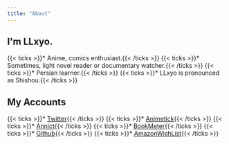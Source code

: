 ```yaml
---
title: "About"
---
```

## I'm LLxyo.
{{< ticks >}}* Anime, comics enthusiast.{{< /ticks >}}
{{< ticks >}}* Sometimes, light novel reader or documentary watcher.{{< /ticks >}}
{{< ticks >}}* Persian learner.{{< /ticks >}}
{{< ticks >}}* LLxyo is pronounced as Shishou.{{< /ticks >}}  

## My Accounts
{{< ticks >}}* [Twitter](https://twitter.com/LLxyo){{< /ticks >}}
{{< ticks >}}* [Animetick](http://animetick.net/users/LLxyo){{< /ticks >}}
{{< ticks >}}* [Annict](https://annict.jp/@LLxyo/watching){{< /ticks >}}
{{< ticks >}}* [BookMeter](https://bookmeter.com/users/952893){{< /ticks >}}
{{< ticks >}}* [Github](https://github.com/LLxyo){{< /ticks >}}
{{< ticks >}}* [AmazonWishList](http://amzn.asia/df2G4X0){{< /ticks >}}